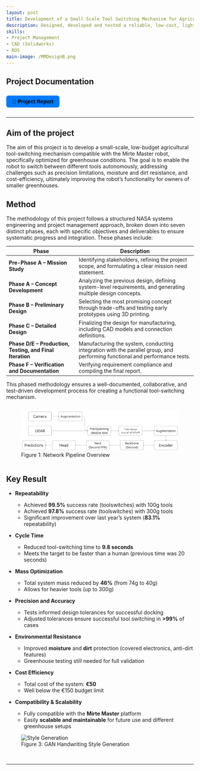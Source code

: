 ```yaml
---
layout: post
title: Development of a Small Scale Tool Switching Mechanism for Agricultural Robotic Manipulators (2024)
description: Designed, developed and tested a reliable, low-cost, lighteweight toolswitching mechanism to work on a mobile robot with a manipulator; an open source educational mobile robot platform developed by the TU Delft.
skills: 
- Project Management
- CAD (Solidworks)
- ROS
main-image: /MMDesignB.png
---
```


## Project Documentation
<div style="display: flex; flex-wrap: wrap; gap: 12px; margin-bottom: 20px;">

  <a href="/assets/Robotics_Bachelor_Thesis_BEP_Group_9.pdf" target="_blank" style="
    background-color: #007bff;
    color: black;
    padding: 8px 16px;
    border-radius: 6px;
    text-decoration: none;
    font-weight: bold;
    font-family: sans-serif;">
    📄 Project Report
  </a>

</div>

---

## Aim of the project
The aim of this project is to develop a small-scale, low-budget agricultural tool-switching mechanism compatible with the Mirte Master robot, specifically optimized for greenhouse conditions. The goal is to enable the robot to switch between different tools autonomously, addressing challenges such as precision limitations, moisture and dirt resistance, and cost-efficiency, ultimately improving the robot’s functionality for owners of smaller greenhouses.


## Method
The methodology of this project follows a structured NASA systems engineering and project management approach, broken down into seven distinct phases, each with specific objectives and deliverables to ensure systematic progress and integration. These phases include:

| **Phase**                                         | **Description**                                                                                   |
|--------------------------------------------------|---------------------------------------------------------------------------------------------------|
| **Pre-Phase A – Mission Study**                  | Identifying stakeholders, refining the project scope, and formulating a clear mission need statement. |
| **Phase A – Concept Development**                | Analyzing the previous design, defining system-level requirements, and generating multiple design concepts. |
| **Phase B – Preliminary Design**                 | Selecting the most promising concept through trade-offs and testing early prototypes using 3D printing. |
| **Phase C – Detailed Design**                    | Finalizing the design for manufacturing, including CAD models and connection definitions.         |
| **Phase D/E – Production, Testing, and Final Iteration** | Manufacturing the system, conducting integration with the parallel group, and performing functional and performance tests. |
| **Phase F – Verification and Documentation**     | Verifying requirement compliance and compiling the final report.                                  |


This phased methodology ensures a well-documented, collaborative, and test-driven development process for creating a functional tool-switching mechanism.

<div style="display: flex; gap: 10px; justify-content: center; align-items: flex-start;">


  <figure>
  <img src="/_projects/CenterpointProject/Pipeline.png" alt="Network Pipeline Overview" width="700">
  <figcaption>Figure 1: Network Pipeline Overview  </figcaption>
  </figure>
  
  
</div>


  
## Key Result

- **Repeatability**  
  - Achieved **99.5%** success rate (toolswitches) with 100g tools  
  - Achieved **97.8%** success rate (toolswitches) with 300g tools  
  - Significant improvement over last year’s system (**83.1%** repeatability)

- **Cycle Time**  
  - Reduced tool-switching time to **9.8 seconds**  
  - Meets the target to be faster than a human (previous time was 20 seconds)

- **Mass Optimization**  
  - Total system mass reduced by **46%** (from 74g to 40g)  
  - Allows for heavier tools (up to 300g)

- **Precision and Accuracy**  
  - Tests informed design tolerances for successful docking  
  - Adjusted tolerances ensure successful tool switching in **>99%** of cases

- **Environmental Resistance**  
  - Improved **moisture** and **dirt** protection (covered electronics, anti-dirt features)  
  - Greenhouse testing still needed for full validation

- **Cost Efficiency**  
  - Total cost of the system: **€50**  
  - Well below the €150 budget limit

- **Compatibility & Scalability**  
  - Fully compatible with the **Mirte Master** platform  
  - Easily **scalable and maintainable** for future use and different greenhouse setups
 
<figure>
  <img src="/_projects/GANComputerVisionProject/GANGeneration.gif" alt="Style Generation" width="400">
  <figcaption>Figure 3: GAN Handwriting Style Generation</figcaption>
</figure>
<br>


---
